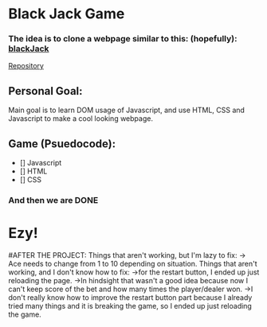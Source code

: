# **Black Jack Game**

### The idea is to clone a webpage similar to this: (hopefully): [blackJack](https://blackjack-kb.netlify.app/#) 
[Repository](https://github.com/bthecs/blackjack-js)


## Personal Goal: 

Main goal is to learn DOM usage of Javascript, and use HTML, CSS and Javascript to make a cool looking webpage. 

## Game (Psuedocode):

- [] Javascript
- [] HTML
- [] CSS

### And then we are DONE

# Ezy!

#AFTER THE PROJECT:
Things that aren't working, but I'm lazy to fix:
  -> Ace needs to change from 1 to 10 depending on situation. 
Things that aren't working, and I don't know how to fix:
  ->for the restart button, I ended up just reloading the page. 
  ->In hindsight that wasn't a good idea because now I can't keep score of the bet and how many times the player/dealer won. 
  ->I don't really know how to improve the restart button part because I already tried many things and it is breaking the game, so I ended up just reloading the game.
